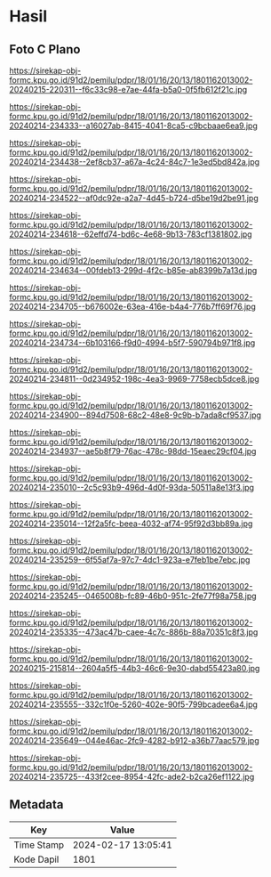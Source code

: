 # Hasil

## Foto C Plano

https://sirekap-obj-formc.kpu.go.id/91d2/pemilu/pdpr/18/01/16/20/13/1801162013002-20240215-220311--f6c33c98-e7ae-44fa-b5a0-0f5fb612f21c.jpg

https://sirekap-obj-formc.kpu.go.id/91d2/pemilu/pdpr/18/01/16/20/13/1801162013002-20240214-234333--a16027ab-8415-4041-8ca5-c9bcbaae6ea9.jpg

https://sirekap-obj-formc.kpu.go.id/91d2/pemilu/pdpr/18/01/16/20/13/1801162013002-20240214-234438--2ef8cb37-a67a-4c24-84c7-1e3ed5bd842a.jpg

https://sirekap-obj-formc.kpu.go.id/91d2/pemilu/pdpr/18/01/16/20/13/1801162013002-20240214-234522--af0dc92e-a2a7-4d45-b724-d5be19d2be91.jpg

https://sirekap-obj-formc.kpu.go.id/91d2/pemilu/pdpr/18/01/16/20/13/1801162013002-20240214-234618--62effd74-bd6c-4e68-9b13-783cf1381802.jpg

https://sirekap-obj-formc.kpu.go.id/91d2/pemilu/pdpr/18/01/16/20/13/1801162013002-20240214-234634--00fdeb13-299d-4f2c-b85e-ab8399b7a13d.jpg

https://sirekap-obj-formc.kpu.go.id/91d2/pemilu/pdpr/18/01/16/20/13/1801162013002-20240214-234705--b676002e-63ea-416e-b4a4-776b7ff69f76.jpg

https://sirekap-obj-formc.kpu.go.id/91d2/pemilu/pdpr/18/01/16/20/13/1801162013002-20240214-234734--6b103166-f9d0-4994-b5f7-590794b971f8.jpg

https://sirekap-obj-formc.kpu.go.id/91d2/pemilu/pdpr/18/01/16/20/13/1801162013002-20240214-234811--0d234952-198c-4ea3-9969-7758ecb5dce8.jpg

https://sirekap-obj-formc.kpu.go.id/91d2/pemilu/pdpr/18/01/16/20/13/1801162013002-20240214-234900--894d7508-68c2-48e8-9c9b-b7ada8cf9537.jpg

https://sirekap-obj-formc.kpu.go.id/91d2/pemilu/pdpr/18/01/16/20/13/1801162013002-20240214-234937--ae5b8f79-76ac-478c-98dd-15eaec29cf04.jpg

https://sirekap-obj-formc.kpu.go.id/91d2/pemilu/pdpr/18/01/16/20/13/1801162013002-20240214-235010--2c5c93b9-496d-4d0f-93da-50511a8e13f3.jpg

https://sirekap-obj-formc.kpu.go.id/91d2/pemilu/pdpr/18/01/16/20/13/1801162013002-20240214-235014--12f2a5fc-beea-4032-af74-95f92d3bb89a.jpg

https://sirekap-obj-formc.kpu.go.id/91d2/pemilu/pdpr/18/01/16/20/13/1801162013002-20240214-235259--6f55af7a-97c7-4dc1-923a-e7feb1be7ebc.jpg

https://sirekap-obj-formc.kpu.go.id/91d2/pemilu/pdpr/18/01/16/20/13/1801162013002-20240214-235245--0465008b-fc89-46b0-951c-2fe77f98a758.jpg

https://sirekap-obj-formc.kpu.go.id/91d2/pemilu/pdpr/18/01/16/20/13/1801162013002-20240214-235335--473ac47b-caee-4c7c-886b-88a70351c8f3.jpg

https://sirekap-obj-formc.kpu.go.id/91d2/pemilu/pdpr/18/01/16/20/13/1801162013002-20240215-215814--2604a5f5-44b3-46c6-9e30-dabd55423a80.jpg

https://sirekap-obj-formc.kpu.go.id/91d2/pemilu/pdpr/18/01/16/20/13/1801162013002-20240214-235555--332c1f0e-5260-402e-90f5-799bcadee6a4.jpg

https://sirekap-obj-formc.kpu.go.id/91d2/pemilu/pdpr/18/01/16/20/13/1801162013002-20240214-235649--044e46ac-2fc9-4282-b912-a36b77aac579.jpg

https://sirekap-obj-formc.kpu.go.id/91d2/pemilu/pdpr/18/01/16/20/13/1801162013002-20240214-235725--433f2cee-8954-42fc-ade2-b2ca26ef1122.jpg


## Metadata

| Key        | Value               |
| ---------- | ------------------- |
| Time Stamp | 2024-02-17 13:05:41 |
| Kode Dapil | 1801                |



